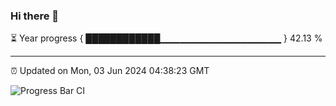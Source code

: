 ### Hi there 👋

⏳ Year progress { ████████████▁▁▁▁▁▁▁▁▁▁▁▁▁▁▁▁▁▁ } 42.13 %

---

⏰ Updated on Mon, 03 Jun 2024 04:38:23 GMT

![Progress Bar CI](https://github.com/IshwaranRudhara/GIT-ACTION/workflows/Progress%20Bar%20CI/badge.svg)
